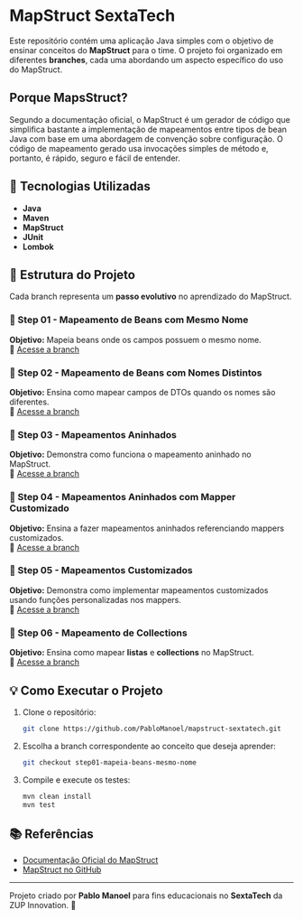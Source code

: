 # MapStruct SextaTech

Este repositório contém uma aplicação Java simples com o objetivo de ensinar conceitos do **MapStruct** para o time. O projeto foi organizado em diferentes **branches**, cada uma abordando um aspecto específico do uso do MapStruct.

## Porque MapsStruct?

Segundo a documentação oficial, o MapStruct é um gerador de código que simplifica bastante a implementação de mapeamentos entre tipos de bean Java com base em uma abordagem de convenção sobre configuração. O código de mapeamento gerado usa invocações simples de método e, portanto, é rápido, seguro e fácil de entender.

## 🚀 Tecnologias Utilizadas

- **Java**  
- **Maven**  
- **MapStruct**  
- **JUnit**  
- **Lombok**  

## 📌 Estrutura do Projeto

Cada branch representa um **passo evolutivo** no aprendizado do MapStruct.

### 🔹 Step 01 - Mapeamento de Beans com Mesmo Nome
**Objetivo:** Mapeia beans onde os campos possuem o mesmo nome.  
🔗 [Acesse a branch](https://github.com/PabloManoel/mapstruct-sextatech/tree/step01-mapeia-beans-mesmo-nome)

### 🔹 Step 02 - Mapeamento de Beans com Nomes Distintos
**Objetivo:** Ensina como mapear campos de DTOs quando os nomes são diferentes.  
🔗 [Acesse a branch](https://github.com/PabloManoel/mapstruct-sextatech/tree/step02-mapeia-beans-nomes-distintos)

### 🔹 Step 03 - Mapeamentos Aninhados
**Objetivo:** Demonstra como funciona o mapeamento aninhado no MapStruct.  
🔗 [Acesse a branch](https://github.com/PabloManoel/mapstruct-sextatech/tree/step03-mapeamentos-aninhados)

### 🔹 Step 04 - Mapeamentos Aninhados com Mapper Customizado
**Objetivo:** Ensina a fazer mapeamentos aninhados referenciando mappers customizados.  
🔗 [Acesse a branch](https://github.com/PabloManoel/mapstruct-sextatech/tree/step04-mapeamentos-aninhados-mapper-customizado)

### 🔹 Step 05 - Mapeamentos Customizados
**Objetivo:** Demonstra como implementar mapeamentos customizados usando funções personalizadas nos mappers.  
🔗 [Acesse a branch](https://github.com/PabloManoel/mapstruct-sextatech/tree/step05-mapeamentos-customizados)

### 🔹 Step 06 - Mapeamento de Collections
**Objetivo:** Ensina como mapear **listas** e **collections** no MapStruct.  
🔗 [Acesse a branch](https://github.com/PabloManoel/mapstruct-sextatech/tree/step06-mapeamento-de-collections)

## 💡 Como Executar o Projeto

1. Clone o repositório:
   ```sh
   git clone https://github.com/PabloManoel/mapstruct-sextatech.git
   ```
2. Escolha a branch correspondente ao conceito que deseja aprender:
   ```sh
   git checkout step01-mapeia-beans-mesmo-nome
   ```
3. Compile e execute os testes:
   ```sh
   mvn clean install
   mvn test
   ```

## 📚 Referências
- [Documentação Oficial do MapStruct](https://mapstruct.org/)
- [MapStruct no GitHub](https://github.com/mapstruct/mapstruct)

---
Projeto criado por **Pablo Manoel** para fins educacionais no **SextaTech** da ZUP Innovation. 🚀


